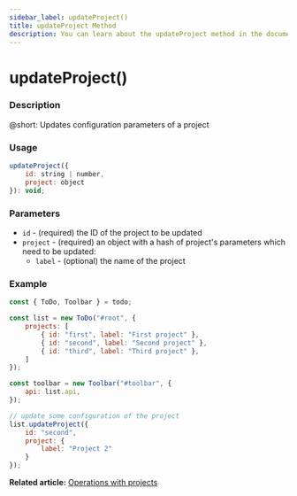 ```yaml
---
sidebar_label: updateProject()
title: updateProject Method
description: You can learn about the updateProject method in the documentation of the DHTMLX JavaScript To Do List library. Browse developer guides and API reference, try out code examples and live demos, and download a free 30-day evaluation version of DHTMLX To Do List.
---
```


# updateProject()

### Description

@short: Updates configuration parameters of a project

### Usage

~~~js
updateProject({
    id: string | number,
    project: object
}): void;
~~~

### Parameters

- `id` - (required) the ID of the project to be updated
- `project` - (required) an object with a hash of project's parameters which need to be updated:
  - `label` - (optional) the name of the project

### Example

~~~js {16-21}
const { ToDo, Toolbar } = todo;

const list = new ToDo("#root", {
	projects: [
		{ id: "first", label: "First project" },
		{ id: "second", label: "Second project" },
		{ id: "third", label: "Third project" },
	]
});

const toolbar = new Toolbar("#toolbar", {
	api: list.api,
});

// update some configuration of the project
list.updateProject({
    id: "second",
    project: {
        label: "Project 2"
    }
});
~~~

**Related article:** [Operations with projects](guides/project_operations.md)
